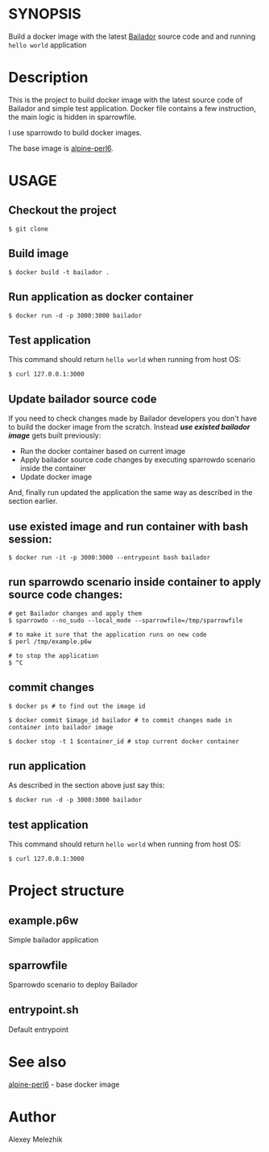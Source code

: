 # SYNOPSIS

Build a docker image with the latest [Bailador](https://github.com/Bailador/Bailador) source code and
and running `hello world` application

# Description

This is the project to build docker image with the latest source code of Bailador and simple test application.
Docker file contains a few instruction, the main logic is hidden in sparrowfile. 

I use sparrowdo to build docker images.

The base image is [alpine-perl6](https://github.com/JJ/alpine-perl6).

# USAGE

## Checkout the project

    $ git clone

## Build image 

    $ docker build -t bailador .

## Run application as docker container 

    $ docker run -d -p 3000:3000 bailador

## Test application

This command should return `hello world` when running from host OS:

    $ curl 127.0.0.1:3000

## Update bailador source code

If you need to check changes made by Bailador developers you don't have to build the docker image from the scratch.
Instead ***use existed bailador image*** gets built previously:

- Run the docker container based on current image 
- Apply bailador source code changes by executing sparrowdo scenario inside the container
- Update docker image 

And, finally run updated the application the same way as described in the section earlier.

## use existed image and run container with bash session:

    $ docker run -it -p 3000:3000 --entrypoint bash bailador

## run sparrowdo scenario inside container to apply source code changes:

    # get Bailador changes and apply them
    $ sparrowdo --no_sudo --local_mode --sparrowfile=/tmp/sparrowfile

    # to make it sure that the application runs on new code
    $ perl /tmp/example.p6w 

    # to stop the application
    $ ^C 

## commit changes

    $ docker ps # to find out the image id

    $ docker commit $image_id bailador # to commit changes made in container into bailador image

    $ docker stop -t 1 $container_id # stop current docker container

## run application

As described in the section above just say this:

    $ docker run -d -p 3000:3000 bailador
  
## test application 

This command should return `hello world` when running from host OS:

    $ curl 127.0.0.1:3000

# Project structure

## example.p6w

Simple bailador application

## sparrowfile

Sparrowdo scenario to deploy Bailador 

## entrypoint.sh

Default entrypoint

# See also

[alpine-perl6](https://github.com/JJ/alpine-perl6) - base docker image 

# Author

Alexey Melezhik


